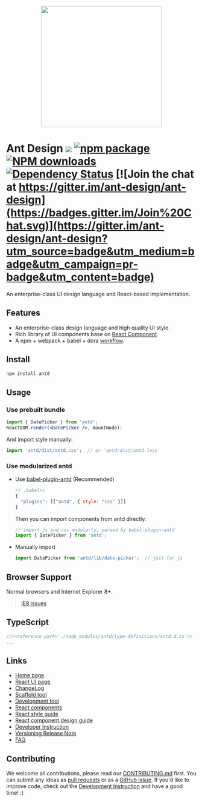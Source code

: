 <p align="center">
  <a href="http://ant.design">
    <img width="320" src="https://t.alipayobjects.com/images/rmsweb/T1B9hfXcdvXXXXXXXX.svg">
  </a>
</p>

# Ant Design [![](https://img.shields.io/travis/ant-design/ant-design.svg?style=flat-square)](https://travis-ci.org/ant-design/ant-design) [![npm package](https://img.shields.io/npm/v/antd.svg?style=flat-square)](https://www.npmjs.org/package/antd) [![NPM downloads](http://img.shields.io/npm/dm/antd.svg?style=flat-square)](https://npmjs.org/package/antd) [![Dependency Status](https://david-dm.org/ant-design/ant-design.svg?style=flat-square)](https://david-dm.org/ant-design/ant-design) [![Join the chat at https://gitter.im/ant-design/ant-design](https://badges.gitter.im/Join%20Chat.svg)](https://gitter.im/ant-design/ant-design?utm_source=badge&utm_medium=badge&utm_campaign=pr-badge&utm_content=badge)

An enterprise-class UI design language and React-based implementation.

## Features

- An enterprise-class design language and high quality UI style.
- Rich library of UI components base on [React Component](http://react-component.github.io/badgeboard/).
- A npm + webpack + babel + dora [workflow](http://ant-tool.github.io/index.html).

## Install

```bash
npm install antd
```

## Usage

### Use prebuilt bundle

```jsx
import { DatePicker } from 'antd';
ReactDOM.render(<DatePicker />, mountNode);
```

And import style manually:

```jsx
import 'antd/dist/antd.css';  // or 'antd/dist/antd.less'
```

### Use modularized antd

- Use [babel-plugin-antd](https://github.com/ant-design/babel-plugin-antd) (Recommended)

   ```js
   // .babelrc
   {
     "plugins": [["antd", { style: "css" }]]
   }
   ```

   Then you can import components from antd directly.

   ```jsx
   // import js and css modularly, parsed by babel-plugin-antd
   import { DatePicker } from 'antd'; 
   ```
  
- Manually import

   ```jsx
   import DatePicker from 'antd/lib/date-picker';  // just for js
   ```


## Browser Support

Normal browsers and Internet Explorer 8+.

> [IE8 issues](https://github.com/xcatliu/react-ie8)

## TypeScript

```js
///<reference path='./node_modules/antd/type-definitions/antd.d.ts'/>
...
```

## Links

- [Home page](http://ant.design/)
- [React UI page](http://ant.design/#/docs/react/introduce)
- [ChangeLog](CHANGELOG.md)
- [Scaffold tool](https://github.com/ant-design/antd-init/)
- [Development tool](http://ant-tool.github.io/)
- [React components](http://react-component.github.io/)
- [React style guide](https://github.com/react-component/react-component.github.io/blob/master/docs/zh-cn/component-code-style.md)
- [React component design guide](https://github.com/react-component/react-component.github.io/blob/master/docs/zh-cn/component-design.md)
- [Developer Instruction](https://github.com/ant-design/ant-design/wiki/Development)
- [Versioning Release Note](https://github.com/ant-design/ant-design/wiki/%E7%89%88%E6%9C%AC%E5%8F%91%E5%B8%83%E6%B5%81%E7%A8%8B)
- [FAQ](https://github.com/ant-design/ant-design/wiki/FAQ)


## Contributing

We welcome all contributions, please read our [CONTRIBUTING.md](https://github.com/ant-design/ant-design/blob/master/.github/CONTRIBUTING.md) first. You can submit any ideas as [pull requests](https://github.com/ant-design/ant-design/pulls) or as a [GitHub issue](https://github.com/ant-design/ant-design/issues). If you'd like to improve code, check out the [Development Instruction](https://github.com/ant-design/ant-design/wiki/Development) and have a good time! :)
